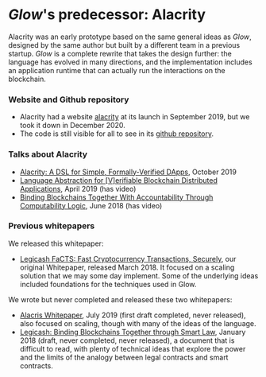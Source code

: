 # *Glow*'s predecessor: Alacrity

Alacrity was an early prototype based on the same general ideas as *Glow*,
designed by the same author but built by a different team in a previous startup.
*Glow* is a complete rewrite that takes the design further:
the language has evolved in many directions,
and the implementation includes an application runtime
that can actually run the interactions on the blockchain.

### Website and Github repository

* Alacrity had a website [alacrity](https://alacrity-lang.org/)
  at its launch in September 2019, but we took it down in December 2020.
* The code is still visible for all to see in its
  [github repository](https://github.com/AlacrisIO/alacrity).

### Talks about Alacrity

* [Alacrity: A DSL for Simple, Formally-Verified DApps](https://github.com/AlacrisIO/alacrity/blob/master/docs/paper.md), October 2019
* [Language Abstraction for [V]erifiable Blockchain Distributed Applications](http://github.com/alacrisio/lavbda), April 2019 (has video)
* [Binding Blockchains Together With Accountability Through Computability Logic](http://github.com/alacrisio/bbtwatcl), June 2018 (has video)

### Previous whitepapers

We released this whitepaper:
* [Legicash FaCTS: Fast Cryptocurrency Transactions, Securely](https://j.mp/FaCTS), our original Whitepaper, released March 2018. It focused on a scaling solution that we may some day implement. Some of the underlying ideas included foundations for the techniques used in Glow.

We wrote but never completed and released these two whitepapers:
* [Alacris Whitepaper](https://docs.google.com/document/d/1X5JoanOuPETu-mMd90kiNYA8Okh-fkhI18RI8kwq5l8/), July 2019 (first draft completed, never released), also focused on scaling, though with many of the ideas of the language.
* [Legicash: Binding Blockchains Together through Smart Law](https://j.mp/legicash), January 2018 (draft, never completed, never released), a document that is difficult to read, with plenty of technical ideas that explore the power and the limits of the analogy between legal contracts and smart contracts.
